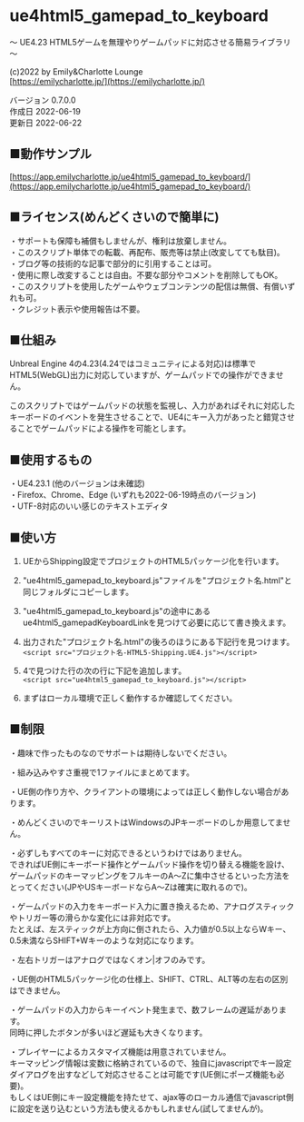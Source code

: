 # ue4html5_gamepad_to_keyboard
～ UE4.23 HTML5ゲームを無理やりゲームパッドに対応させる簡易ライブラリ ～

(c)2022 by Emily&Charlotte Lounge   
[https://emilycharlotte.jp/](https://emilycharlotte.jp/)
   
バージョン 0.7.0.0   
作成日 2022-06-19   
更新日 2022-06-22   

## ■動作サンプル
   
[https://app.emilycharlotte.jp/ue4html5_gamepad_to_keyboard/](https://app.emilycharlotte.jp/ue4html5_gamepad_to_keyboard/)

## ■ライセンス(めんどくさいので簡単に)

・サポートも保障も補償もしませんが、権利は放棄しません。   
・このスクリプト単体での転載、再配布、販売等は禁止(改変してても駄目)。   
・ブログ等の技術的な記事で部分的に引用することは可。   
・使用に際し改変することは自由。不要な部分やコメントを削除してもOK。   
・このスクリプトを使用したゲームやウェブコンテンツの配信は無償、有償いずれも可。   
・クレジット表示や使用報告は不要。   

## ■仕組み

Unbreal Engine 4の4.23(4.24ではコミュニティによる対応)は標準でHTML5(WebGL)出力に対応していますが、ゲームパッドでの操作ができません。

このスクリプトではゲームパッドの状態を監視し、入力があればそれに対応したキーボードのイベントを発生させることで、UE4にキー入力があったと錯覚させることでゲームパッドによる操作を可能とします。

## ■使用するもの

・UE4.23.1 (他のバージョンは未確認)   
・Firefox、Chrome、Edge (いずれも2022-06-19時点のバージョン)   
・UTF-8対応のいい感じのテキストエディタ   

## ■使い方

1.  UEからShipping設定でプロジェクトのHTML5パッケージ化を行います。

2.  "ue4html5_gamepad_to_keyboard.js"ファイルを"プロジェクト名.html"と同じフォルダにコピーします。

3.  "ue4html5_gamepad_to_keyboard.js"の途中にあるue4html5_gamepadKeyboardLinkを見つけて必要に応じて書き換えます。

4.  出力された"プロジェクト名.html"の後ろのほうにある下記行を見つけます。   
    `<script src="プロジェクト名-HTML5-Shipping.UE4.js"></script>`

5.  4で見つけた行の次の行に下記を追加します。   
    `<script src="ue4html5_gamepad_to_keyboard.js"></script>`

6.  まずはローカル環境で正しく動作するか確認してください。

## ■制限

・趣味で作ったものなのでサポートは期待しないでください。

・組み込みやすさ重視で1ファイルにまとめてます。

・UE側の作り方や、クライアントの環境によっては正しく動作しない場合があります。

・めんどくさいのでキーリストはWindowsのJPキーボードのしか用意してません。

・必ずしもすべてのキーに対応できるというわけではありません。   
  できればUE側にキーボード操作とゲームパッド操作を切り替える機能を設け、ゲームパッドのキーマッピングをフルキーのA～Zに集中させるといった方法をとってください(JPやUSキーボードならA～Zは確実に取れるので)。

・ゲームパッドの入力をキーボード入力に置き換えるため、アナログスティックやトリガー等の滑らかな変化には非対応です。   
  たとえば、左スティックが上方向に倒されたら、入力値が0.5以上ならWキー、0.5未満ならSHIFT+Wキーのような対応になります。

・左右トリガーはアナログではなくオン|オフのみです。

・UE側のHTML5パッケージ化の仕様上、SHIFT、CTRL、ALT等の左右の区別はできません。

・ゲームパッドの入力からキーイベント発生まで、数フレームの遅延があります。   
  同時に押したボタンが多いほど遅延も大きくなります。

・プレイヤーによるカスタマイズ機能は用意されていません。   
  キーマッピング情報は変数に格納されているので、独自にjavascriptでキー設定ダイアログを出すなどして対応させることは可能です(UE側にポーズ機能も必要)。   
  もしくはUE側にキー設定機能を持たせて、ajax等のローカル通信でjavascript側に設定を送り込むという方法も使えるかもしれません(試してませんが)。
